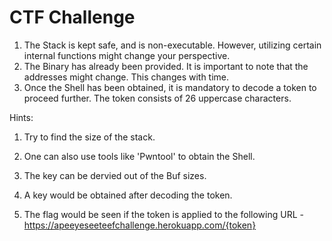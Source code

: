# CTF Challenge

1. The Stack is kept safe, and is non-executable. However, utilizing certain internal functions might change your perspective. 
2. The Binary has already been provided. It is important to note that the addresses might change. This changes with time. 
3. Once the Shell has been obtained, it is mandatory to decode a token to proceed further. The token consists of 26 uppercase characters. 

Hints:

1. Try to find the size of the stack. 
2. One can also use tools like 'Pwntool' to obtain the Shell. 
3. The key can be dervied out of the Buf sizes.

4. A key would be obtained after decoding the token. 
5. The flag would be seen if the token is applied to the following URL - https://apeeyeseeteefchallenge.herokuapp.com/{token}
